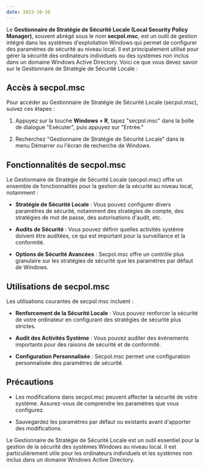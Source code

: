```yaml
---
date: 2023-10-30
---
```


Le **Gestionnaire de Stratégie de Sécurité Locale (Local Security Policy Manager)**, souvent abrégé sous le nom **secpol.msc**, est un outil de gestion intégré dans les systèmes d'exploitation Windows qui permet de configurer des paramètres de sécurité au niveau local. Il est principalement utilisé pour gérer la sécurité des ordinateurs individuels ou des systèmes non inclus dans un domaine Windows Active Directory. Voici ce que vous devez savoir sur le Gestionnaire de Stratégie de Sécurité Locale :

## Accès à secpol.msc

Pour accéder au Gestionnaire de Stratégie de Sécurité Locale (secpol.msc), suivez ces étapes :

1. Appuyez sur la touche **Windows + R**, tapez "secpol.msc" dans la boîte de dialogue "Exécuter", puis appuyez sur "Entrée."

2. Recherchez "Gestionnaire de Stratégie de Sécurité Locale" dans le menu Démarrer ou l'écran de recherche de Windows.

## Fonctionnalités de secpol.msc

Le Gestionnaire de Stratégie de Sécurité Locale (secpol.msc) offre un ensemble de fonctionnalités pour la gestion de la sécurité au niveau local, notamment :

- **Stratégie de Sécurité Locale** : Vous pouvez configurer divers paramètres de sécurité, notamment des stratégies de compte, des stratégies de mot de passe, des autorisations d'audit, etc.

- **Audits de Sécurité** : Vous pouvez définir quelles activités système doivent être auditées, ce qui est important pour la surveillance et la conformité.

- **Options de Sécurité Avancées** : Secpol.msc offre un contrôle plus granulaire sur les stratégies de sécurité que les paramètres par défaut de Windows.

## Utilisations de secpol.msc

Les utilisations courantes de secpol.msc incluent :

- **Renforcement de la Sécurité Locale** : Vous pouvez renforcer la sécurité de votre ordinateur en configurant des stratégies de sécurité plus strictes.

- **Audit des Activités Système** : Vous pouvez auditer des événements importants pour des raisons de sécurité et de conformité.

- **Configuration Personnalisée** : Secpol.msc permet une configuration personnalisée des paramètres de sécurité.

## Précautions

- Les modifications dans secpol.msc peuvent affecter la sécurité de votre système. Assurez-vous de comprendre les paramètres que vous configurez.

- Sauvegardez les paramètres par défaut ou existants avant d'apporter des modifications.

Le Gestionnaire de Stratégie de Sécurité Locale est un outil essentiel pour la gestion de la sécurité des systèmes Windows au niveau local. Il est particulièrement utile pour les ordinateurs individuels et les systèmes non inclus dans un domaine Windows Active Directory.

